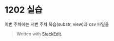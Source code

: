 # 1202 실습

이번 주차에는 저번 주차 복습(substr, view)과  csv 파일을 


> Written with [StackEdit](https://stackedit.io/).
<!--stackedit_data:
eyJoaXN0b3J5IjpbLTUwMDYxMDA2Nl19
-->